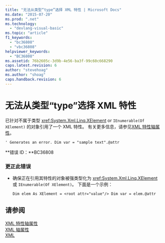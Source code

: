 ```yaml
---
title: "无法从类型“type”选择 XML 特性 | Microsoft Docs"
ms.date: "2015-07-20"
ms.prod: ".net"
ms.technology: 
  - "devlang-visual-basic"
ms.topic: "article"
f1_keywords: 
  - "bc36808"
  - "vbc36808"
helpviewer_keywords: 
  - "BC36808"
ms.assetid: 76b2605c-3d9b-4e56-ba3f-99c60c668290
caps.latest.revision: 6
author: "stevehoag"
ms.author: "shoag"
caps.handback.revision: 6
---
```

# 无法从类型“type”选择 XML 特性
已针对不属于类型 <xref:System.Xml.Linq.XElement> or `IEnumerable(Of XElement)` 的对象引用了一个 XML 特性。 有关更多信息，请参见[XML 特性轴属性](../../visual-basic/language-reference/xml-axis/xml-attribute-axis-property.md)。  
  
```vb#  
' Generates an error. Dim var = "sample text".@attr  
```  
  
 **错误 ID：**BC36808  
  
### 更正此错误  
  
-   确保正在引用其特性的对象被强类型化为 <xref:System.Xml.Linq.XElement> 或 `IEnumerable(Of XElement)`。 下面是一个示例：  
  
    ```vb#  
    Dim elem As XElement = <root attr="value"/> Dim var = elem.@attr  
    ```  
  
## 请参阅  
 [XML 特性轴属性](../../visual-basic/language-reference/xml-axis/xml-attribute-axis-property.md)   
 [XML 轴属性](../../visual-basic/language-reference/xml-axis/xml-axis-properties.md)   
 [XML](../../visual-basic/programming-guide/language-features/xml/index.md)